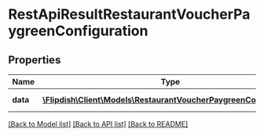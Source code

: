 # RestApiResultRestaurantVoucherPaygreenConfiguration

## Properties
Name | Type | Description | Notes
------------ | ------------- | ------------- | -------------
**data** | [**\Flipdish\\Client\Models\RestaurantVoucherPaygreenConfiguration**](RestaurantVoucherPaygreenConfiguration.md) | Generic data object. | 

[[Back to Model list]](../README.md#documentation-for-models) [[Back to API list]](../README.md#documentation-for-api-endpoints) [[Back to README]](../README.md)



